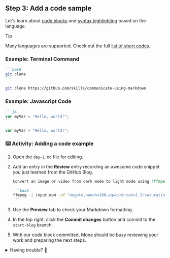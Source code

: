 ## Step 3: Add a code sample

Let's learn about [code blocks](https://docs.github.com/en/get-started/writing-on-github/getting-started-with-writing-and-formatting-on-github/basic-writing-and-formatting-syntax#quoting-code) and [syntax highlighting](https://docs.github.com/en/get-started/writing-on-github/working-with-advanced-formatting/creating-and-highlighting-code-blocks) based on the language.

> [!TIP]
> Many languages are supported. Check out the full [list of short codes](https://github.com/github-linguist/linguist/blob/main/lib/linguist/languages.yml).

### Example: Terminal Command

````md
```bash
git clone
```
````

```bash
git clone https://github.com/skills/communicate-using-markdown
```

### Example: Javascript Code

````md
```js
var myVar = "Hello, world!";
```
````

```js
var myVar = "Hello, world!";
```

### :keyboard: Activity: Adding a code example

1. Open the `day-1.md` file for editing.

1. Add an entry in the **Review** entry recording an awesome code snippet you just learned from the GitHub Blog.

   ````md
   Convert an image or video from dark mode to light mode using [ffmpeg](https://www.ffmpeg.org)

   ```bash
   ffmpeg -i input.mp4 -vf "negate,hue=h=180,eq=contrast=1.2:saturation=1.1" output.mp4
   ```
   ````

1. Use the **Preview** tab to check your Markdown formatting.

1. In the top right, click the **Commit changes** button and commit to the `start-blog` branch.

1. With our code block committed, Mona should be busy reviewing your work and preparing the next steps.

<details>
<summary>Having trouble? 🤷</summary><br/>

- Confirm you are editing the correct file and branch.
- Double check your syntax. A code block is three backticks ` ``` ` not three apostrophes `'''`

</details>
